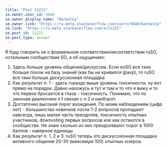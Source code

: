 ```yaml
---
title: "Post 11221"
se.owner.user_id: 5648
se.owner.display_name: "Barmaley"
se.owner.link: "https://ru.meta.stackoverflow.com/users/5648/barmaley"
se.link: "https://ru.meta.stackoverflow.com/a/11221"
se.post_id: 11221
se.post_type: answer
---
```

<p>Я буду говорить не о формальном соответствии/несоответствии ruSO, остальным сообществам SO, а об ощущениях:</p>
<ol>
<li>Здесь больше уровень общения/дискуссии. Если enSO все таки больше похож на базу знаний (как бы ни кривился @avp), то ruSO все таки больше дискуссионная площадка</li>
<li>Как результат п. 1 - здесь гораздо выше уровень токсичности, ну вот прямо на порядок. Давно нахожусь и тут и там и то что я вижу и то что первое бросается в глаза - токсичность. Понимаю, что по законам диалектики п.1 связан с п.2 и наоборот.</li>
<li>Достаточно высокий порог вхождения. По моим наблюдениям (цифр нет) - большинство новичков после 1-2 вопросов пропадают навсегда, лишь малая часть преодолев, токсичность опытных участников, downvoting первых вопросов кое как остаются в сообществе. Не знаю сколько из них преодолевают порог в 1000 баллов - наверное единицы.</li>
<li>Как результат п. 1, 2 и 3. ruSO теперь это дискуссионная площадка активного общения 20-30 (максимум 100) опытных юзеров.</li>
</ol>
